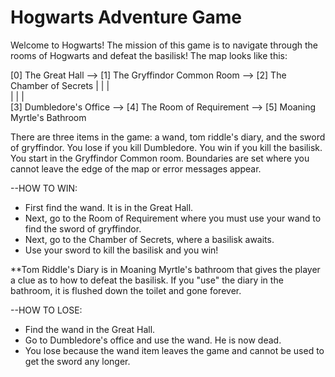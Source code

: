 # Hogwarts Adventure Game

Welcome to Hogwarts! The mission of this game is to navigate through the rooms of Hogwarts and defeat the basilisk!
The map looks like this:

[0] The Great Hall --> [1] The Gryffindor Common Room --> [2] The Chamber of Secrets
           |                          |                                  |          
           |                          |                                  |          
[3] Dumbledore's Office --> [4] The Room of Requirement --> [5] Moaning Myrtle's Bathroom

There are three items in the game: a wand, tom riddle's diary, and the sword of gryffindor.
You lose if you kill Dumbledore.
You win if you kill the basilisk.
You start in the Gryffindor Common room.
Boundaries are set where you cannot leave the edge of the map or error messages appear.

--HOW TO WIN:
- First find the wand. It is in the Great Hall.
- Next, go to the Room of Requirement where you must use your wand to find the sword of gryffindor.
- Next, go to the Chamber of Secrets, where a basilisk awaits.
- Use your sword to kill the basilisk and you win!

**Tom Riddle's Diary is in Moaning Myrtle's bathroom that gives the player a clue as to how to defeat the basilisk.
If you "use" the diary in the bathroom, it is flushed down the toilet and gone forever.

--HOW TO LOSE:
- Find the wand in the Great Hall.
- Go to Dumbledore's office and use the wand. He is now dead.
- You lose because the wand item leaves the game and cannot be used to get the sword any longer.



